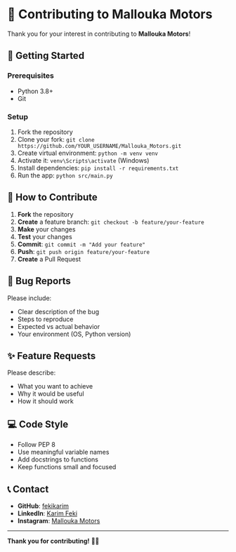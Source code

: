 # 🤝 Contributing to Mallouka Motors

Thank you for your interest in contributing to **Mallouka Motors**! 

## 🚀 Getting Started

### Prerequisites
- Python 3.8+
- Git

### Setup
1. Fork the repository
2. Clone your fork: `git clone https://github.com/YOUR_USERNAME/Mallouka_Motors.git`
3. Create virtual environment: `python -m venv venv`
4. Activate it: `venv\Scripts\activate` (Windows)
5. Install dependencies: `pip install -r requirements.txt`
6. Run the app: `python src/main.py`

## 📝 How to Contribute

1. **Fork** the repository
2. **Create** a feature branch: `git checkout -b feature/your-feature`
3. **Make** your changes
4. **Test** your changes
5. **Commit**: `git commit -m "Add your feature"`
6. **Push**: `git push origin feature/your-feature`
7. **Create** a Pull Request

## 🐛 Bug Reports

Please include:
- Clear description of the bug
- Steps to reproduce
- Expected vs actual behavior
- Your environment (OS, Python version)

## ✨ Feature Requests

Please describe:
- What you want to achieve
- Why it would be useful
- How it should work

## 💻 Code Style

- Follow PEP 8
- Use meaningful variable names
- Add docstrings to functions
- Keep functions small and focused

## 📞 Contact

- **GitHub**: [fekikarim](https://github.com/fekikarim)
- **LinkedIn**: [Karim Feki](https://www.linkedin.com/in/karimfeki/)
- **Instagram**: [Mallouka Motors](https://www.instagram.com/allo.casse.auto.tn/)

---

**Thank you for contributing!** 🚗✨

